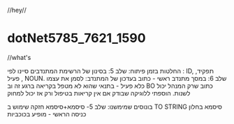 //hey//
# dotNet5785_7621_1590
//what's

החלטות בזמן פיתוח:
שלב 5:
בסינון של הרשימת המתנדבים סיינו לפי : ID, תפקיד, פעיל , NOUN.
שלב 6:
במסך מתנדב ראשי - כתוב בעדכון של המתנדב: 
לסמן את עצמו כלא פעיל - בתנאי שהוא לא מטפל בקריאה ברגע זה
וב BO כתוב שרק המנהל יכול לשנות. הוספתי ללוגיקה שבודק אם אין קריאות בטיפול ורק אז יכול למחוק 


בונוסים שמימשנו:
שלב 5- סיסמא+סיסמא חזקה 
שימוש ב TO STRING 
סיסמא בחלון כניסה הראשי - מופיע בכוכביות 


